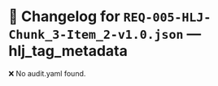 # 📝 Changelog for `REQ-005-HLJ-Chunk_3-Item_2-v1.0.json` — **hlj_tag_metadata**

❌ No audit.yaml found.
